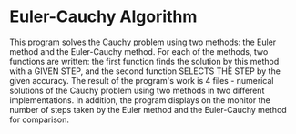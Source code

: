 # Euler-Cauchy Algorithm
This program solves the Cauchy problem using two methods: the Euler method and the Euler-Cauchy method. For each of the methods, two functions are written: the first function finds the solution by this method with a GIVEN STEP, and the second function SELECTS THE STEP by the given accuracy. The result of the program's work is 4 files - numerical solutions of the Cauchy problem using two methods in two different implementations. In addition, the program displays on the monitor the number of steps taken by the Euler method and the Euler-Cauchy method for comparison.